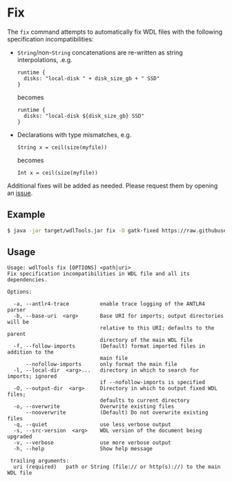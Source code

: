 # Fix

The `fix` command attempts to automatically fix WDL files with the following specification incompatibilities:

* `String`/non-`String` concatenations are re-written as string interpolations, .e.g.
    ```wdl
    runtime {
      disks: "local-disk " + disk_size_gb + " SSD"
    }
    ```
    becomes
    ```wdl
    runtime {
      disks: "local-disk ${disk_size_gb} SSD"
    }
    ```
* Declarations with type mismatches, e.g.
    ```wdl
    String x = ceil(size(myfile))
    ```
    becomes
    ```wdl
    Int x = ceil(size(myfile))
    ```

Additional fixes will be added as needed. Please request them by opening an [issue](https://github.com/dnanexus-rnd/wdlTools/issues).

## Example

```bash
$ java -jar target/wdlTools.jar fix -O gatk-fixed https://raw.githubusercontent.com/gatk-workflows/gatk4-genome-processing-pipeline/1.3.0/WholeGenomeGermlineSingleSample.wdl
```

## Usage

```commandline
Usage: wdlTools fix [OPTIONS] <path|uri>
Fix specification incompatibilities in WDL file and all its dependencies.

Options:

  -a, --antlr4-trace          enable trace logging of the ANTLR4 parser
  -b, --base-uri  <arg>       Base URI for imports; output directories will be
                              relative to this URI; defaults to the parent
                              directory of the main WDL file
  -f, --follow-imports        (Default) format imported files in addition to the
                              main file
      --nofollow-imports      only format the main file
  -l, --local-dir  <arg>...   directory in which to search for imports; ignored
                              if --nofollow-imports is specified
  -O, --output-dir  <arg>     Directory in which to output fixed WDL files;
                              defaults to current directory
  -o, --overwrite             Overwrite existing files
      --nooverwrite           (Default) Do not overwrite existing files
  -q, --quiet                 use less verbose output
  -s, --src-version  <arg>    WDL version of the document being upgraded
  -v, --verbose               use more verbose output
  -h, --help                  Show help message

 trailing arguments:
  uri (required)   path or String (file:// or http(s)://) to the main WDL file
```